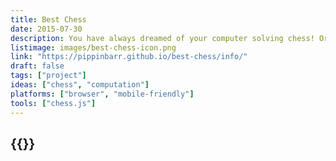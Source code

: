 ```yaml
---
title: Best Chess
date: 2015-07-30
description: You have always dreamed of your computer solving chess! Or your phone! The ultimate act of computation! Make a move! Sit back! Relax! Only the best for you! Very thorough! Very thoughtful! Good things take time!
listimage: images/best-chess-icon.png
link: "https://pippinbarr.github.io/best-chess/info/"
draft: false
tags: ["project"]
ideas: ["chess", "computation"]
platforms: ["browser", "mobile-friendly"]
tools: ["chess.js"]
---
```


## {{<param title >}}
